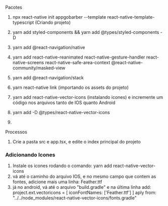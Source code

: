 Pacotes

1. npx react-native init appgobarber --template react-native-template-typescript (Criando projeto)
2. yarn add styled-components && yarn add @types/styled-components -D
3. yarn add @react-navigation/native
4. yarn add react-native-reanimated react-native-gesture-handler react-native-screens react-native-safe-area-context @react-native-community/masked-view
5. yarn add @react-navigation/stack
6. yarn react-native link (importando os assets do projeto)
7. yarn add react-native-vector-icons (instalando icones) e incremente um código nos arquivos tanto de IOS quanto Android
8. yarn add -D @types/react-native-vector-icons

9.

Processos

1. Crie a pasta src e app.tsx, e edite o index principal do projeto

### Adicionando Icones

1. Instale os icones rodando o comando: yarn add react-native-vector-icons
2. vá até o caminho do arquivo IOS, e no mesmo campo que contem as fontes, adicione mais uma linha: <string>Feather.ttf<string>
3. já no android, vá até o arquivo "build.gradle" e na última linha add:
   project.ext.vectoricons = [
   iconFontNames: ['Feather.ttf']
   ]
   aply from: "../../node_modules/react-native-vector-icons/fonts.gradle"
